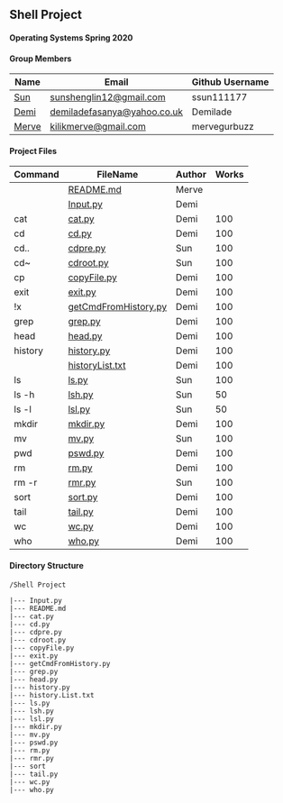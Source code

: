 ## Shell Project
#### Operating Systems Spring 2020

#### Group Members

| Name                          | Email       | Github Username |
| ----------------------------- | ----------- | --------------- |
| [Sun](https://github.com/ssun111177/5143-OpSys-Sun/tree/master/Assignments/shell)| sunshenglin12@gmail.com  | ssun111177   |
| [Demi](https://github.com/Demilade/5143-OS-Fasanya/tree/master/Assignments/P01-Shell) | demiladefasanya@yahoo.co.uk   | Demilade   |
| [Merve](https://github.com/mervegurbuzz/shell.git) | kilikmerve@gmail.com | mervegurbuzz |

#### Project Files

| Command | FileName       | Author | Works |
| ------- | -------------- | ------ | ----- |
|         | [README.md](README.md) | Merve |     |
|         | [Input.py](https://github.com/OS-Shell-group-project/shell/blob/master/Input.py)| Demi |
| cat     | [cat.py](https://github.com/OS-Shell-group-project/shell/blob/master/cat.py)| Demi | 100 |
| cd      | [cd.py](https://github.com/OS-Shell-group-project/shell/blob/master/cd.py)| Demi | 100 |
| cd..   | [cdpre.py](https://github.com/OS-Shell-group-project/shell/blob/master/cdpre.py) | Sun | 100 |
| cd~    | [cdroot.py](https://github.com/OS-Shell-group-project/shell/blob/master/cdroot.py)| Sun | 100 |
| cp      | [copyFile.py](https://github.com/OS-Shell-group-project/shell/blob/master/copyFile.py)| Demi | 100 |
| exit    | [exit.py](https://github.com/OS-Shell-group-project/shell/blob/master/exit.py)| Demi | 100 |
| !x      | [getCmdFromHistory.py](https://github.com/OS-Shell-group-project/shell/blob/master/getCmdHistory.py)| Demi | 100 |
| grep    | [grep.py](https://github.com/OS-Shell-group-project/shell/blob/master/grep.py)| Demi | 100 |
| head    | [head.py](https://github.com/OS-Shell-group-project/shell/blob/master/head.py)| Demi | 100 |
| history | [history.py](https://github.com/OS-Shell-group-project/shell/blob/master/history.py)| Demi | 100 |
|         | [historyList.txt](https://github.com/OS-Shell-group-project/shell/blob/master/historyList.txt)| Demi | 100 |
| ls      | [ls.py](https://github.com/OS-Shell-group-project/shell/blob/master/ls.py)| Sun | 100 |
| ls -h     | [lsh.py](https://github.com/OS-Shell-group-project/shell/blob/master/lsh.py) | Sun | 50 |
| ls -l     | [lsl.py](https://github.com/OS-Shell-group-project/shell/blob/master/lsl.py) | Sun | 50 |
| mkdir   | [mkdir.py](https://github.com/OS-Shell-group-project/shell/blob/master/mkdir.py)| Demi | 100 |
| mv      | [mv.py](https://github.com/OS-Shell-group-project/shell/blob/master/mv.py) | Sun | 100 |
| pwd   | [pswd.py](https://github.com/OS-Shell-group-project/shell/blob/master//pswd.py)| Demi | 100 |
| rm      | [rm.py](https://github.com/OS-Shell-group-project/shell/blob/master/rm.py)| Demi | 100 |
| rm -r     | [rmr.py](https://github.com/OS-Shell-group-project/shell/blob/master/rmr.py) | Sun |  100 |
| sort  | [sort.py](https://github.com/OS-Shell-group-project/shell/blob/master/sort.py) | Demi | 100 |
| tail    | [tail.py](https://github.com/OS-Shell-group-project/shell/blob/master/tail.py)| Demi | 100 |
| wc      | [wc.py](https://github.com/OS-Shell-group-project/shell/blob/master/wc.py)| Demi | 100 |
| who     | [who.py](https://github.com/OS-Shell-group-project/shell/blob/master/who.py)| Demi | 100 |
 

#### Directory Structure

```
/Shell Project

|--- Input.py
|--- README.md
|--- cat.py
|--- cd.py
|--- cdpre.py
|--- cdroot.py
|--- copyFile.py
|--- exit.py
|--- getCmdFromHistory.py
|--- grep.py
|--- head.py
|--- history.py
|--- history.List.txt
|--- ls.py
|--- lsh.py
|--- lsl.py
|--- mkdir.py
|--- mv.py
|--- pswd.py
|--- rm.py
|--- rmr.py
|--- sort
|--- tail.py
|--- wc.py
|--- who.py


